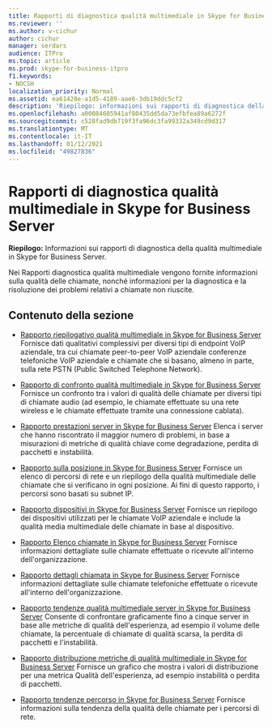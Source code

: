 ```yaml
---
title: Rapporti di diagnostica qualità multimediale in Skype for Business Server
ms.reviewer: ''
ms.author: v-cichur
author: cichur
manager: serdars
audience: ITPro
ms.topic: article
ms.prod: skype-for-business-itpro
f1.keywords:
- NOCSH
localization_priority: Normal
ms.assetid: ea61428e-a1d5-4189-aae6-3db19ddc5cf2
description: 'Riepilogo: informazioni sui rapporti di diagnostica della qualità multimediale in Skype for Business Server.'
ms.openlocfilehash: a00084605941af80435dd5da73efbfea89a6272f
ms.sourcegitcommit: c528fad9db719f3fa96dc3fa99332a349cd9d317
ms.translationtype: MT
ms.contentlocale: it-IT
ms.lasthandoff: 01/12/2021
ms.locfileid: "49827836"
---
```

# <a name="media-quality-diagnostic-reports-in-skype-for-business-server"></a>Rapporti di diagnostica qualità multimediale in Skype for Business Server
 
**Riepilogo:** Informazioni sui rapporti di diagnostica della qualità multimediale in Skype for Business Server.
  
Nei Rapporti diagnostica qualità multimediale vengono fornite informazioni sulla qualità delle chiamate, nonché informazioni per la diagnostica e la risoluzione dei problemi relativi a chiamate non riuscite.
  
## <a name="in-this-section"></a>Contenuto della sezione

- [Rapporto riepilogativo qualità multimediale in Skype for Business Server](summary.md) Fornisce dati qualitativi complessivi per diversi tipi di endpoint VoIP aziendale, tra cui chiamate peer-to-peer VoIP aziendale conferenze telefoniche VoIP aziendale e chiamate che si basano, almeno in parte, sulla rete PSTN (Public Switched Telephone Network).
    
- [Rapporto di confronto qualità multimediale in Skype for Business Server](comparison.md) Fornisce un confronto tra i valori di qualità delle chiamate per diversi tipi di chiamate audio (ad esempio, le chiamate effettuate su una rete wireless e le chiamate effettuate tramite una connessione cablata).
    
- [Rapporto prestazioni server in Skype for Business Server](server-performance.md) Elenca i server che hanno riscontrato il maggior numero di problemi, in base a misurazioni di metriche di qualità chiave come degradazione, perdita di pacchetti e instabilità.
    
- [Rapporto sulla posizione in Skype for Business Server](location-report.md) Fornisce un elenco di percorsi di rete e un riepilogo della qualità multimediale delle chiamate che si verificano in ogni posizione. Ai fini di questo rapporto, i percorsi sono basati su subnet IP.
    
- [Rapporto dispositivi in Skype for Business Server](device-report.md) Fornisce un riepilogo dei dispositivi utilizzati per le chiamate VoIP aziendale e include la qualità media multimediale delle chiamate in base al dispositivo.
    
- [Rapporto Elenco chiamate in Skype for Business Server](call-list-report-0.md) Fornisce informazioni dettagliate sulle chiamate effettuate o ricevute all'interno dell'organizzazione.
    
- [Rapporto dettagli chiamata in Skype for Business Server](call-detail-report.md) Fornisce informazioni dettagliate sulle chiamate telefoniche effettuate o ricevute all'interno dell'organizzazione.
    
- [Rapporto tendenze qualità multimediale server in Skype for Business Server](server-media-quality-trend-report.md) Consente di confrontare graficamente fino a cinque server in base alle metriche di qualità dell'esperienza, ad esempio il volume delle chiamate, la percentuale di chiamate di qualità scarsa, la perdita di pacchetti e l'instabilità.
    
- [Rapporto distribuzione metriche di qualità multimediale in Skype for Business Server](media-quality-metrics-distribution-report.md) Fornisce un grafico che mostra i valori di distribuzione per una metrica Qualità dell'esperienza, ad esempio instabilità o perdita di pacchetti.
    
- [Rapporto tendenze percorso in Skype for Business Server](location-trend-report.md) Fornisce informazioni sulla tendenza della qualità delle chiamate per i percorsi di rete.
    

